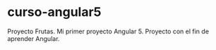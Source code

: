 # curso-angular5
Proyecto Frutas. Mi primer proyecto Angular 5. Proyecto con el fin de aprender Angular.
